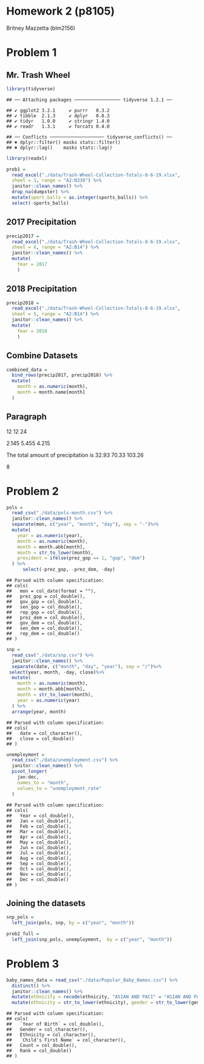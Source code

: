 Homework 2 (p8105)
================
Britney Mazzetta (blm2156)

# Problem 1

## Mr. Trash Wheel

``` r
library(tidyverse)
```

    ## ── Attaching packages ───────────────── tidyverse 1.2.1 ──

    ## ✔ ggplot2 3.2.1     ✔ purrr   0.3.2
    ## ✔ tibble  2.1.3     ✔ dplyr   0.8.3
    ## ✔ tidyr   1.0.0     ✔ stringr 1.4.0
    ## ✔ readr   1.3.1     ✔ forcats 0.4.0

    ## ── Conflicts ──────────────────── tidyverse_conflicts() ──
    ## ✖ dplyr::filter() masks stats::filter()
    ## ✖ dplyr::lag()    masks stats::lag()

``` r
library(readxl)

prob1 = 
  read_excel("./data/Trash-Wheel-Collection-Totals-8-6-19.xlsx", 
  sheet = 1, range = "A2:N338") %>%
  janitor::clean_names() %>%
  drop_na(dumpster) %>%
  mutate(sport_balls = as.integer(sports_balls)) %>%
  select(-sports_balls)
```

## 2017 Precipitation

``` r
precip2017 = 
  read_excel("./data/Trash-Wheel-Collection-Totals-8-6-19.xlsx", 
  sheet = 6, range = "A2:B14") %>%
  janitor::clean_names() %>%
  mutate(
    Year = 2017
    )
```

## 2018 Precipitation

``` r
precip2018 = 
  read_excel("./data/Trash-Wheel-Collection-Totals-8-6-19.xlsx", 
  sheet = 5, range = "A2:B14") %>%
  janitor::clean_names() %>%
  mutate(
    Year = 2018
    )
```

## Combine Datasets

``` r
combined_data =
  bind_rows(precip2017, precip2018) %>%
  mutate(
    month = as.numeric(month),
    month = month.name[month]
  )
```

## Paragraph

12 12 24

2.145 5.455 4.215

The total amount of precipitation is 32.93 70.33 103.26

8

# Problem 2

``` r
pols = 
  read_csv("./data/pols-month.csv") %>%
  janitor::clean_names() %>% 
  separate(mon, c("year", "month", "day"), sep = "-")%>%
  mutate(
    year = as.numeric(year),
    month = as.numeric(month),
    month = month.abb[month],
    month = str_to_lower(month),
    president = ifelse(prez_gop == 1, "gop", "dem") 
  ) %>%
      select(-prez_gop, -prez_dem, -day)
```

    ## Parsed with column specification:
    ## cols(
    ##   mon = col_date(format = ""),
    ##   prez_gop = col_double(),
    ##   gov_gop = col_double(),
    ##   sen_gop = col_double(),
    ##   rep_gop = col_double(),
    ##   prez_dem = col_double(),
    ##   gov_dem = col_double(),
    ##   sen_dem = col_double(),
    ##   rep_dem = col_double()
    ## )

``` r
snp = 
  read_csv("./data/snp.csv") %>%
  janitor::clean_names() %>% 
  separate(date, c("month", "day", "year"), sep = "/")%>%
 select(year, month, -day, close)%>%
  mutate(
    month = as.numeric(month),
    month = month.abb[month],
    month = str_to_lower(month),
    year = as.numeric(year)
  ) %>%
  arrange(year, month)
```

    ## Parsed with column specification:
    ## cols(
    ##   date = col_character(),
    ##   close = col_double()
    ## )

``` r
unemployment = 
  read_csv("./data/unemployment.csv") %>%
  janitor::clean_names() %>% 
  pivot_longer(
    jan:dec,
    names_to = "month",
    values_to = "unemployment_rate"
  )
```

    ## Parsed with column specification:
    ## cols(
    ##   Year = col_double(),
    ##   Jan = col_double(),
    ##   Feb = col_double(),
    ##   Mar = col_double(),
    ##   Apr = col_double(),
    ##   May = col_double(),
    ##   Jun = col_double(),
    ##   Jul = col_double(),
    ##   Aug = col_double(),
    ##   Sep = col_double(),
    ##   Oct = col_double(),
    ##   Nov = col_double(),
    ##   Dec = col_double()
    ## )

## Joining the datasets

``` r
snp_pols = 
  left_join(pols, snp, by = c("year", "month"))

prob2_full =
  left_join(snp_pols, unemployment,  by = c("year", "month"))
```

# Problem 3

``` r
baby_names_data = read_csv("./data/Popular_Baby_Names.csv") %>%
  distinct() %>%
  janitor::clean_names() %>%
  mutate(ethnicity = recode(ethnicity, "ASIAN AND PACI" = "ASIAN AND PACIFIC ISLANDER", "BLACK NON HISP" = "BLACK NON HISPANIC", "WHITE NON HISP" = "WHITE NON HISPANIC")) %>%
  mutate(ethnicity = str_to_lower(ethnicity), gender = str_to_lower(gender), childs_first_name = str_to_lower(childs_first_name))
```

    ## Parsed with column specification:
    ## cols(
    ##   `Year of Birth` = col_double(),
    ##   Gender = col_character(),
    ##   Ethnicity = col_character(),
    ##   `Child's First Name` = col_character(),
    ##   Count = col_double(),
    ##   Rank = col_double()
    ## )
